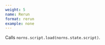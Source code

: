 ```yaml
---
weight: 5
name: Rerun
format: rerun
example: none
---
```

Calls `norns.script.load(norns.state.script)`.